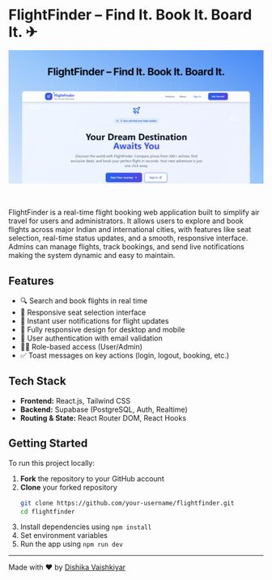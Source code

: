 # FlightFinder – Find It. Book It. Board It. ✈

![FlightFinder Preview](Project_Files\Frontend\public\images\og_img.png)

<br>

FlightFinder is a real-time flight booking web application built to simplify air travel for users and administrators. It allows users to explore and book flights across major Indian and international cities, with features like seat selection, real-time status updates, and a smooth, responsive interface. Admins can manage flights, track bookings, and send live notifications making the system dynamic and easy to maintain.

## Features

- 🔍 Search and book flights in real time  
- 💺 Responsive seat selection interface  
- 🔔 Instant user notifications for flight updates  
- 📱 Fully responsive design for desktop and mobile  
- 🔐 User authentication with email validation  
- 🧑‍💼 Role-based access (User/Admin)  
- ✅ Toast messages on key actions (login, logout, booking, etc.)

## Tech Stack

- **Frontend:** React.js, Tailwind CSS  
- **Backend:** Supabase (PostgreSQL, Auth, Realtime)  
- **Routing & State:** React Router DOM, React Hooks
 
## Getting Started

To run this project locally:

1. **Fork** the repository to your GitHub account  
2. **Clone** your forked repository  
   ```bash
   git clone https://github.com/your-username/flightfinder.git
   cd flightfinder 
3. Install dependencies using `npm install`  
4. Set environment variables  
5. Run the app using `npm run dev`  

---

Made with ❤️ by [Dishika Vaishkiyar](https://github.com/Dishika18)